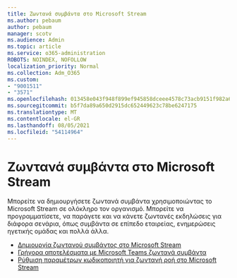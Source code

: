 ```yaml
---
title: Ζωντανά συμβάντα στο Microsoft Stream
ms.author: pebaum
author: pebaum
manager: scotv
ms.audience: Admin
ms.topic: article
ms.service: o365-administration
ROBOTS: NOINDEX, NOFOLLOW
localization_priority: Normal
ms.collection: Adm_O365
ms.custom:
- "9001511"
- "3571"
ms.openlocfilehash: 013458e043f948f899ef945858dceee4578c73acb9151f982a6ca010a5683f52
ms.sourcegitcommit: b5f7da89a650d2915dc652449623c78be6247175
ms.translationtype: MT
ms.contentlocale: el-GR
ms.lasthandoff: 08/05/2021
ms.locfileid: "54114964"
---
```

# <a name="live-events-in-microsoft-stream"></a>Ζωντανά συμβάντα στο Microsoft Stream

Μπορείτε να δημιουργήσετε ζωντανά συμβάντα χρησιμοποιώντας το Microsoft Stream σε ολόκληρο τον οργανισμό. Μπορείτε να προγραμματίσετε, να παράγετε και να κάνετε ζωντανές εκδηλώσεις για διάφορα σενάρια, όπως συμβάντα σε επίπεδο εταιρείας, ενημερώσεις ηγετικής ομάδας και πολλά άλλα.

- [Δημιουργία ζωντανού συμβάντος στο Microsoft Stream](https://docs.microsoft.com/stream/live-create-event)
- [Γρήγορα αποτελέσματα με Microsoft Teams ζωντανά συμβάντα](https://support.office.com/article/get-started-with-microsoft-teams-live-events-d077fec2-a058-483e-9ab5-1494afda578a)
- [Ρύθμιση παραμέτρων κωδικοποιητή για ζωντανή ροή στο Microsoft Stream](https://docs.microsoft.com/stream/live-encoder-setup)
